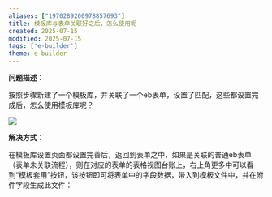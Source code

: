 ```yaml
---
aliases: ["1970289200978857693"]
title: 模板库与表单关联好之后，怎么使用呢
created: 2025-07-15
modified: 2025-07-15
tags: ['e-builder']
theme: e-builder
---
```


**问题描述：**

按照步骤新建了一个模板库，并关联了一个eb表单，设置了匹配，这些都设置完成后，怎么使用模板库呢？

![](https://myhelpdoc.oss-cn-heyuan.aliyuncs.com/mdimages/7eaae98256109e4a736a7be87e4be209.jpg)

**解决方式：**

在模板库设置页面都设置完善后，返回到表单之中，如果是关联的普通eb表单（表单未关联流程），则在对应的表单的表格视图台账上，右上角更多中可以看到“模板套用”按钮，该按钮即可将表单中的字段数据，带入到模板文件中，并在附件字段生成此文件：

